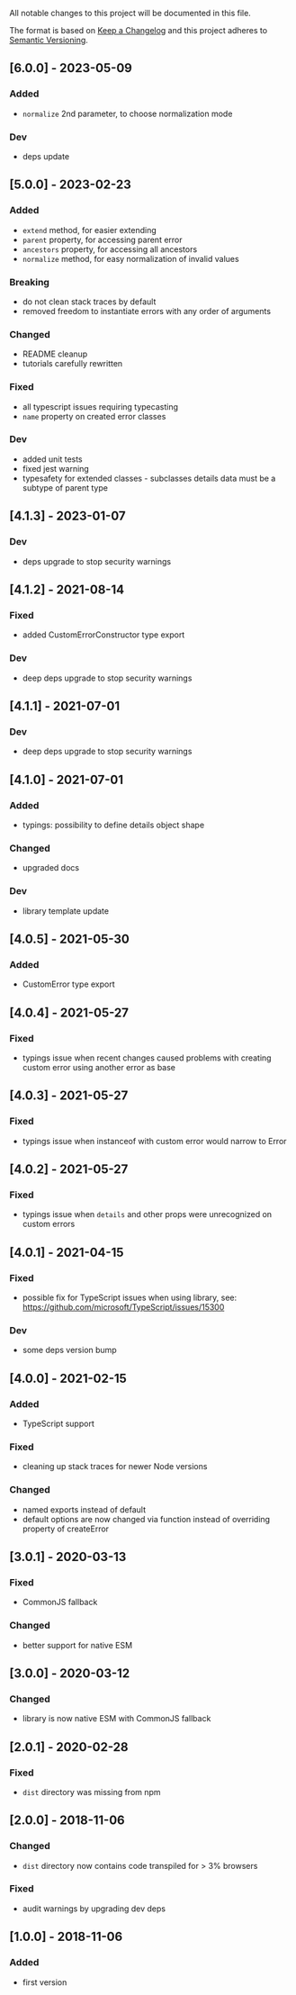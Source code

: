 All notable changes to this project will be documented in this file.

The format is based on [Keep a Changelog](http://keepachangelog.com/en/1.0.0/)
and this project adheres to [Semantic Versioning](http://semver.org/spec/v2.0.0.html).

## [6.0.0] - 2023-05-09
### Added
- `normalize` 2nd parameter, to choose normalization mode
### Dev
- deps update

## [5.0.0] - 2023-02-23
### Added
- `extend` method, for easier extending
- `parent` property, for accessing parent error
- `ancestors` property, for accessing all ancestors
- `normalize` method, for easy normalization of invalid values
### Breaking
- do not clean stack traces by default
- removed freedom to instantiate errors with any order of arguments
### Changed
- README cleanup
- tutorials carefully rewritten
### Fixed
- all typescript issues requiring typecasting
- `name` property on created error classes
### Dev
- added unit tests
- fixed jest warning
- typesafety for extended classes - subclasses details data must be a subtype of parent type

## [4.1.3] - 2023-01-07
### Dev
- deps upgrade to stop security warnings

## [4.1.2] - 2021-08-14
### Fixed
- added CustomErrorConstructor type export
### Dev
- deep deps upgrade to stop security warnings

## [4.1.1] - 2021-07-01
### Dev
- deep deps upgrade to stop security warnings

## [4.1.0] - 2021-07-01
### Added
- typings: possibility to define details object shape
### Changed
- upgraded docs
### Dev
- library template update

## [4.0.5] - 2021-05-30
### Added
- CustomError type export

## [4.0.4] - 2021-05-27
### Fixed
- typings issue when recent changes caused problems with creating custom error using another error as base

## [4.0.3] - 2021-05-27
### Fixed
- typings issue when instanceof with custom error would narrow to Error

## [4.0.2] - 2021-05-27
### Fixed
- typings issue when `details` and other props were unrecognized on custom errors

## [4.0.1] - 2021-04-15
### Fixed
- possible fix for TypeScript issues when using library, see: https://github.com/microsoft/TypeScript/issues/15300
### Dev
- some deps version bump

## [4.0.0] - 2021-02-15
### Added
- TypeScript support
### Fixed
- cleaning up stack traces for newer Node versions
### Changed
- named exports instead of default
- default options are now changed via function instead of overriding property of createError

## [3.0.1] - 2020-03-13
### Fixed
- CommonJS fallback
### Changed
- better support for native ESM

## [3.0.0] - 2020-03-12
### Changed
- library is now native ESM with CommonJS fallback

## [2.0.1] - 2020-02-28
### Fixed
- `dist` directory was missing from npm

## [2.0.0] - 2018-11-06
### Changed
- `dist` directory now contains code transpiled for > 3% browsers
### Fixed
- audit warnings by upgrading dev deps

## [1.0.0] - 2018-11-06
### Added
- first version
